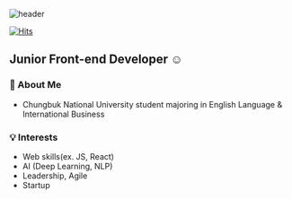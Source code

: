 ![header](https://capsule-render.vercel.app/api?type=cylinder&color=auto&height=150&section=header&text=Dahee%20Jo&fontSize=50&animation=twinkling)

[![Hits](https://hits.seeyoufarm.com/api/count/incr/badge.svg?url=https%3A%2F%2Fgithub.com%2Fdaheejo&count_bg=%23DDDFDB&title_bg=%23E58EBD&icon=&icon_color=%23E7E7E7&title=hits&edge_flat=false)](https://hits.seeyoufarm.com)
## Junior Front-end Developer ☺️

### 💁‍ About Me
 - Chungbuk National University student majoring in English Language & International Business

### 💡 Interests
 - Web skills(ex. JS, React)
 - AI (Deep Learning, NLP)
 - Leadership, Agile
 - Startup
